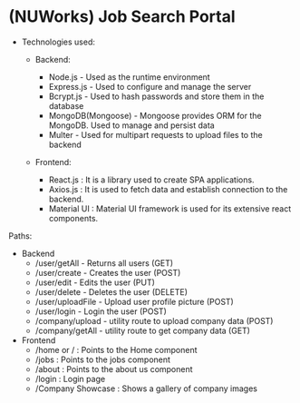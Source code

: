 # (NUWorks) Job Search Portal

- Technologies used:
  - Backend:
    - Node.js - Used as the runtime environment 
    - Express.js - Used to configure and manage the server
    - Bcrypt.js - Used to hash passwords and store them in the database
    - MongoDB(Mongoose) - Mongoose provides ORM for the MongoDB. Used to manage and persist data
    - Multer - Used for multipart requests to upload files to the backend
  

  - Frontend:
    - React.js : It is a library used to create SPA applications.
    - Axios.js : It is used to fetch data and establish connection to the backend.
    - Material UI : Material UI framework is used for its extensive react components.
  


Paths:
- Backend
  - /user/getAll - Returns all users (GET)
  - /user/create - Creates the user (POST)
  - /user/edit - Edits the user (PUT)
  - /user/delete - Deletes the user (DELETE)
  - /user/uploadFile - Upload user profile picture (POST)
  - /user/login - Login the user (POST)
  - /company/upload - utility route to upload company data (POST)
  - /company/getAll - utility route to get company data (GET)
- Frontend
  - /home or / : Points to the Home component
  - /jobs : Points to the jobs component
  - /about : Points to the about us component
  - /login : Login page
  - /Company Showcase : Shows a gallery of company images
